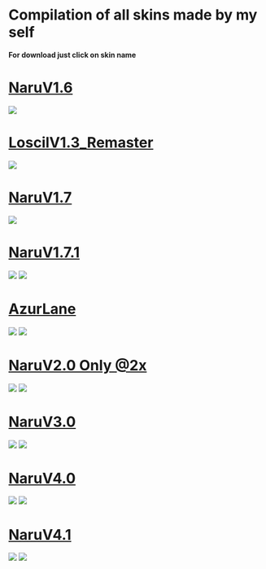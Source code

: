 # Compilation of all skins made by my self


**For download just click on skin name**


# [NaruV1.6](https://naru.s-ul.eu/Y16IQKY0)
![](https://pp.userapi.com/c837223/v837223994/7934b/KPg2-M5NFWk.jpg)

# [LoscilV1.3_Remaster](https://www.dropbox.com/s/ld8aipepjrm1kk8/Loscil%20V1.3_Remaster.osk?dl=0)
![](https://pp.userapi.com/c837223/v837223994/79341/6_zsm_2PMZw.jpg)

# [NaruV1.7](https://naru.s-ul.eu/Sffjf7zA)
![](https://pp.userapi.com/c840432/v840432997/369c4/eKY5Jdjzs8k.jpg)

# [NaruV1.7.1](https://naru.s-ul.eu/6LTFgOE8)
![](https://pp.userapi.com/c841023/v841023773/60d18/qIYlW3xmgDM.jpg)
![](https://pp.userapi.com/c840432/v840432997/369c4/eKY5Jdjzs8k.jpg)

# [AzurLane](https://ujico.s-ul.eu/t6Lpk7eP)
![](https://ujico.s-ul.eu/1Esx0W7M)
![](https://ujico.s-ul.eu/mxufQ0ik)

# [NaruV2.0 Only @2x](https://ujico.s-ul.eu/BVujIqzW)
![](https://ujico.s-ul.eu/0VtBmArC)
![](https://ujico.s-ul.eu/GhvkYuvE)

# [NaruV3.0](http://www.mediafire.com/file/ib7o9w70ze5tvay/-_%2523_NaruV3.0.osk/file)
![](https://pp.userapi.com/c849020/v849020438/c328b/arYonejvM8I.jpg)
![](https://pp.userapi.com/c849020/v849020438/c32a9/FxHoF08buaM.jpg)


# [NaruV4.0](http://www.mediafire.com/file/kcavsi5gj0y7qjl/-+%23+NaruV4.0.osk)
![](https://i.imgur.com/3lhOYrB.png)
![](https://i.imgur.com/axItEHh.png)


# [NaruV4.1](https://mega.nz/#!SxlkSQKD!mhLqEMtfDGyYlACkDzNNlhXb5gL_emYEFvhQGuka6CI)
![](https://i.imgur.com/cPIbR1k.png)
![](https://i.imgur.com/0W2LdCu.jpg)

